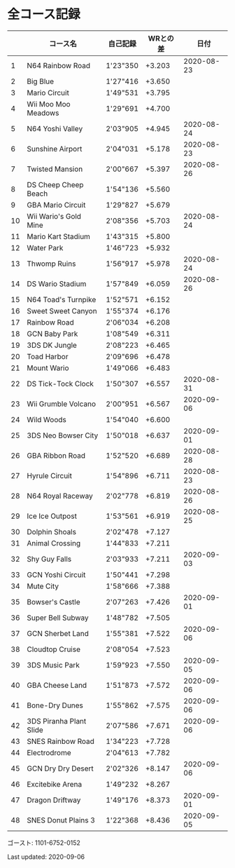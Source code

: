# 全コース記録

||コース名|自己記録|WRとの差|日付
|--|--|--|--|--|
|1|N64 Rainbow Road|1'23"350|+3.203|2020-08-23|
|2|Big Blue|1'27"416|+3.650||
|3|Mario Circuit|1'49"531|+3.795||
|4|Wii Moo Moo Meadows|1'29"691|+4.700||
|5|N64 Yoshi Valley|2'03"905|+4.945|2020-08-24|
|6|Sunshine Airport|2'04"031|+5.178|2020-08-23|
|7|Twisted Mansion|2'00"667|+5.397|2020-08-26|
|8|DS Cheep Cheep Beach|1'54"136|+5.560||
|9|GBA Mario Circuit|1'29"827|+5.679||
|10|Wii Wario's Gold Mine|2'08"356|+5.703|2020-08-24|
|11|Mario Kart Stadium|1'43"315|+5.800||
|12|Water Park|1'46"723|+5.932||
|13|Thwomp Ruins|1'56"917|+5.978|2020-08-24|
|14|DS Wario Stadium|1'57"849|+6.059|2020-08-26|
|15|N64 Toad's Turnpike|1'52"571|+6.152||
|16|Sweet Sweet Canyon|1'55"374|+6.176||
|17|Rainbow Road|2'06"034|+6.208||
|18|GCN Baby Park|1'08"549|+6.311||
|19|3DS DK Jungle|2'08"223|+6.465||
|20|Toad Harbor|2'09"696|+6.478||
|21|Mount Wario|1'49"066|+6.483||
|22|DS Tick-Tock Clock|1'50"307|+6.557|2020-08-31|
|23|Wii Grumble Volcano|2'00"951|+6.567|2020-09-06|
|24|Wild Woods|1'54"040|+6.600||
|25|3DS Neo Bowser City|1'50"018|+6.637|2020-09-01|
|26|GBA Ribbon Road|1'52"520|+6.689|2020-08-28|
|27|Hyrule Circuit|1'54"896|+6.711|2020-08-23|
|28|N64 Royal Raceway|2'02"778|+6.819|2020-08-26|
|29|Ice Ice Outpost|1'53"561|+6.919|2020-08-25|
|30|Dolphin Shoals|2'02"478|+7.127||
|31|Animal Crossing|1'44"833|+7.211||
|32|Shy Guy Falls|2'03"933|+7.211|2020-09-03|
|33|GCN Yoshi Circuit|1'50"441|+7.298||
|34|Mute City|1'58"666|+7.388||
|35|Bowser's Castle|2'07"263|+7.426|2020-09-01|
|36|Super Bell Subway|1'48"782|+7.505||
|37|GCN Sherbet Land|1'55"381|+7.522|2020-09-06|
|38|Cloudtop Cruise|2'08"054|+7.523||
|39|3DS Music Park|1'59"923|+7.550|2020-09-05|
|40|GBA Cheese Land|1'51"873|+7.572|2020-09-06|
|41|Bone-Dry Dunes|1'55"862|+7.575|2020-09-06|
|42|3DS Piranha Plant Slide|2'07"586|+7.671|2020-09-06|
|43|SNES Rainbow Road|1'34"223|+7.728||
|44|Electrodrome|2'04"613|+7.782||
|45|GCN Dry Dry Desert|2'02"326|+8.147|2020-09-06|
|46|Excitebike Arena|1'49"232|+8.267||
|47|Dragon Driftway|1'49"176|+8.373|2020-09-01|
|48|SNES Donut Plains 3|1'22"368|+8.436|2020-09-05|

ゴースト: 1101-6752-0152

Last updated: 2020-09-06
